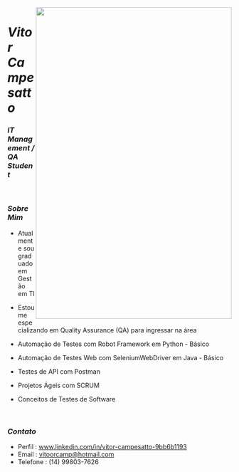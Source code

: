   <img align="right" width="440" height="700" right="0px" src="https://i.imgur.com/jJJRSB0.png">


# *Vitor Campesatto*
### *IT Management / QA Student*


<br>

### *Sobre Mim*

<p align="left" margin-left="10px"> 
 
- Atualmente sou graduado em Gestão em TI  

- Estou me especializando em Quality Assurance (QA) para ingressar na área  
 
- Automação de Testes com Robot Framework em Python - Básico

- Automação de Testes Web com SeleniumWebDriver em Java - Básico
  
- Testes de API com Postman 
  
- Projetos Ágeis com SCRUM

- Conceitos de Testes de Software
  
 
  
  
 


<br>



### *Contato*

- Perfil : www.linkedin.com/in/vitor-campesatto-9bb6b1193
- Email : vitoorcamp@hotmail.com
- Telefone : (14) 99803-7626
